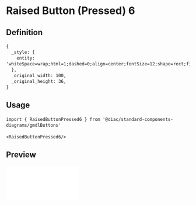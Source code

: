 # Raised Button (Pressed) 6

## Definition

```
{
  _style: { 
    entity: 'whiteSpace=wrap;html=1;dashed=0;align=center;fontSize=12;shape=rect;fillColor=none;strokeColor=none;fontStyle=1;opacity=12;fontColor=#BDBDBD;shadow=1;',
  },
  _original_width: 100,
  _original_height: 36,
}
```

## Usage

```
import { RaisedButtonPressed6 } from '@diac/standard-components-diagrams/gmdlButtons'

<RaisedButtonPressed6/>
```

## Preview

<img src="./raised-button-pressed-6.png" width="200"/>
